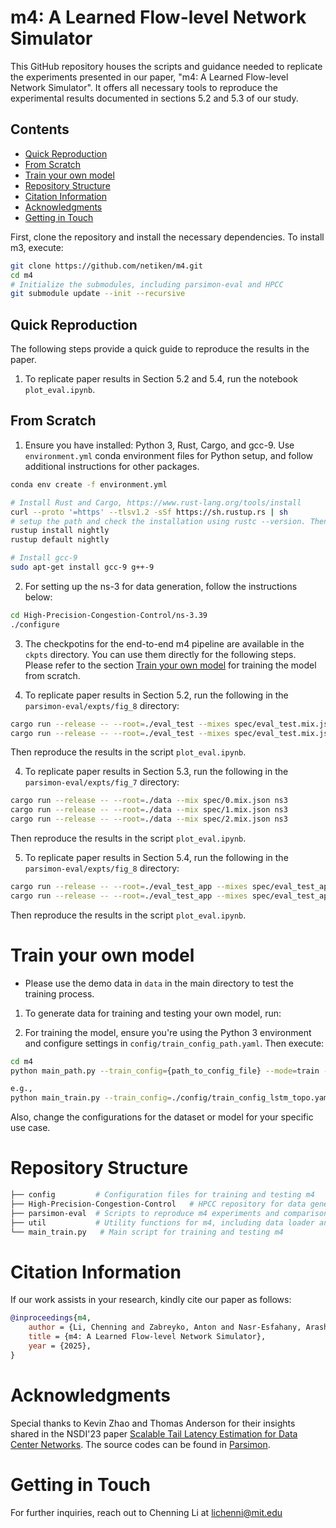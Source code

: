 # m4: A Learned Flow-level Network Simulator

This GitHub repository houses the scripts and guidance needed to replicate the experiments presented in our paper, "m4: A Learned Flow-level Network Simulator". It offers all necessary tools to reproduce the experimental results documented in sections 5.2 and 5.3 of our study.

## Contents

- [Quick Reproduction](#quick-reproduction)
- [From Scratch](#from-scratch)
- [Train your own model](#train-your-own-model)
- [Repository Structure](#repository-structure)
- [Citation Information](#citation-information)
- [Acknowledgments](#acknowledgments)
- [Getting in Touch](#getting-in-touch)

First, clone the repository and install the necessary dependencies. To install m3, execute: 
```bash
git clone https://github.com/netiken/m4.git
cd m4
# Initialize the submodules, including parsimon-eval and HPCC
git submodule update --init --recursive
```
## Quick Reproduction
The following steps provide a quick guide to reproduce the results in the paper.

1. To replicate paper results in Section 5.2 and 5.4, run the notebook `plot_eval.ipynb`.

## From Scratch
1. Ensure you have installed: Python 3, Rust, Cargo, and gcc-9. Use `environment.yml` conda environment files for Python setup, and follow additional instructions for other packages.

```bash
conda env create -f environment.yml
```

```bash
# Install Rust and Cargo, https://www.rust-lang.org/tools/install
curl --proto '=https' --tlsv1.2 -sSf https://sh.rustup.rs | sh
# setup the path and check the installation using rustc --version. Then switch to nightly version
rustup install nightly
rustup default nightly
```
```bash
# Install gcc-9
sudo apt-get install gcc-9 g++-9
```

2. For setting up the ns-3 for data generation, follow the instructions below:

```bash
cd High-Precision-Congestion-Control/ns-3.39
./configure
```

3. The checkpotins for the end-to-end m4 pipeline are available in the `ckpts` directory. You can use them directly for the following steps. Please refer to the section [Train your own model](#train-your-own-model) for training the model from scratch.

3. To replicate paper results in Section 5.2, run the following in the `parsimon-eval/expts/fig_8` directory:

```bash
cargo run --release -- --root=./eval_test --mixes spec/eval_test.mix.json ns3
cargo run --release -- --root=./eval_test --mixes spec/eval_test.mix.json mlsys
```

Then reproduce the results in the script `plot_eval.ipynb`.

4. To replicate paper results in Section 5.3, run the following in the `parsimon-eval/expts/fig_7` directory:

```bash
cargo run --release -- --root=./data --mix spec/0.mix.json ns3
cargo run --release -- --root=./data --mix spec/1.mix.json ns3
cargo run --release -- --root=./data --mix spec/2.mix.json ns3
```

Then reproduce the results in the script `plot_eval.ipynb`.

5. To replicate paper results in Section 5.4, run the following in the `parsimon-eval/expts/fig_8` directory:

```bash
cargo run --release -- --root=./eval_test_app --mixes spec/eval_test_app.mix.json ns3
cargo run --release -- --root=./eval_test_app --mixes spec/eval_test_app.mix.json mlsys
```

Then reproduce the results in the script `plot_eval.ipynb`.

# Train your own model

* Please use the demo data in `data` in the main directory to test the training process.

1. To generate data for training and testing your own model, run:

3. For training the model, ensure you're using the Python 3 environment and configure settings in `config/train_config_path.yaml`. Then execute:

```bash
cd m4
python main_path.py --train_config={path_to_config_file} --mode=train --dir_input={dir_to_save_data} --dir_output={dir_to_save_ckpts} --note={note}

e.g., 
python main_train.py --train_config=./config/train_config_lstm_topo.yaml --mode=train --dir_input=./parsimon-eval/expts/fig_8/eval_train --dir_output=/data2/lichenni/output_perflow --note m4
```
Also, change the configurations for the dataset or model for your specific use case.

# Repository Structure

```bash
├── config         # Configuration files for training and testing m4
├── High-Precision-Congestion-Control   # HPCC repository for data generation
├── parsimon-eval  # Scripts to reproduce m4 experiments and comparisons
├── util           # Utility functions for m4, including data loader and ML model implementations
└── main_train.py   # Main script for training and testing m4
```

# Citation Information
If our work assists in your research, kindly cite our paper as follows:
```bibtex
@inproceedings{m4,
    author = {Li, Chenning and Zabreyko, Anton and Nasr-Esfahany, Arash and Zhao, Kevin and Goyal, Prateesh and Alizadeh, Mohammad and Anderson, Thomas},
    title = {m4: A Learned Flow-level Network Simulator},
    year = {2025},
}
```

# Acknowledgments

Special thanks to Kevin Zhao and Thomas Anderson for their insights shared in the NSDI'23 paper [Scalable Tail Latency Estimation for Data Center Networks](https://www.usenix.org/conference/nsdi23/presentation/zhao-kevin). The source codes can be found in [Parsimon](https://github.com/netiken/parsimon).

# Getting in Touch
For further inquiries, reach out to Chenning Li at lichenni@mit.edu

